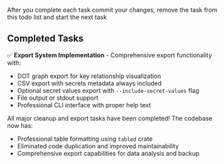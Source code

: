 After you complete each task commit your changes, remove the task from this todo list and start the next task

## Completed Tasks

✅ **Export System Implementation** - Comprehensive export functionality with:
- DOT graph export for key relationship visualization
- CSV export with secrets metadata always included
- Optional secret values export with `--include-secret-values` flag
- File output or stdout support
- Professional CLI interface with proper help text

All major cleanup and export tasks have been completed! The codebase now has:
- Professional table formatting using `tabled` crate
- Eliminated code duplication and improved maintainability
- Comprehensive export capabilities for data analysis and backup
